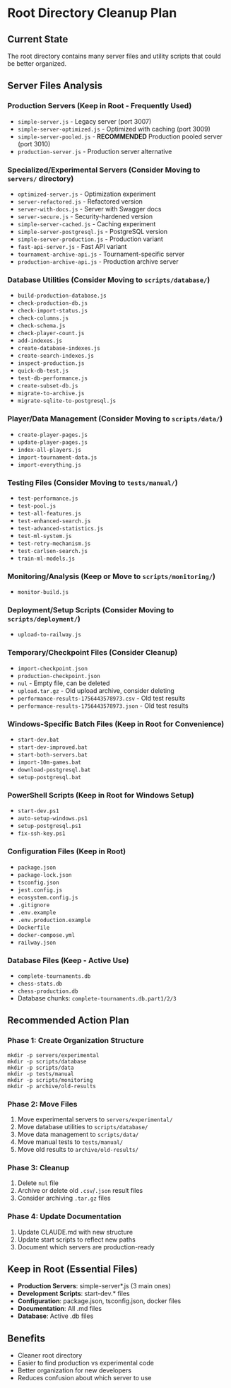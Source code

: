 # Root Directory Cleanup Plan

## Current State
The root directory contains many server files and utility scripts that could be better organized.

## Server Files Analysis

### Production Servers (Keep in Root - Frequently Used)
- `simple-server.js` - Legacy server (port 3007)
- `simple-server-optimized.js` - Optimized with caching (port 3009)
- `simple-server-pooled.js` - **RECOMMENDED** Production pooled server (port 3010)
- `production-server.js` - Production server alternative

### Specialized/Experimental Servers (Consider Moving to `servers/` directory)
- `optimized-server.js` - Optimization experiment
- `server-refactored.js` - Refactored version
- `server-with-docs.js` - Server with Swagger docs
- `server-secure.js` - Security-hardened version
- `simple-server-cached.js` - Caching experiment
- `simple-server-postgresql.js` - PostgreSQL version
- `simple-server-production.js` - Production variant
- `fast-api-server.js` - Fast API variant
- `tournament-archive-api.js` - Tournament-specific server
- `production-archive-api.js` - Production archive server

### Database Utilities (Consider Moving to `scripts/database/`)
- `build-production-database.js`
- `check-production-db.js`
- `check-import-status.js`
- `check-columns.js`
- `check-schema.js`
- `check-player-count.js`
- `add-indexes.js`
- `create-database-indexes.js`
- `create-search-indexes.js`
- `inspect-production.js`
- `quick-db-test.js`
- `test-db-performance.js`
- `create-subset-db.js`
- `migrate-to-archive.js`
- `migrate-sqlite-to-postgresql.js`

### Player/Data Management (Consider Moving to `scripts/data/`)
- `create-player-pages.js`
- `update-player-pages.js`
- `index-all-players.js`
- `import-tournament-data.js`
- `import-everything.js`

### Testing Files (Consider Moving to `tests/manual/`)
- `test-performance.js`
- `test-pool.js`
- `test-all-features.js`
- `test-enhanced-search.js`
- `test-advanced-statistics.js`
- `test-ml-system.js`
- `test-retry-mechanism.js`
- `test-carlsen-search.js`
- `train-ml-models.js`

### Monitoring/Analysis (Keep or Move to `scripts/monitoring/`)
- `monitor-build.js`

### Deployment/Setup Scripts (Consider Moving to `scripts/deployment/`)
- `upload-to-railway.js`

### Temporary/Checkpoint Files (Consider Cleanup)
- `import-checkpoint.json`
- `production-checkpoint.json`
- `nul` - Empty file, can be deleted
- `upload.tar.gz` - Old upload archive, consider deleting
- `performance-results-1756443578973.csv` - Old test results
- `performance-results-1756443578973.json` - Old test results

### Windows-Specific Batch Files (Keep in Root for Convenience)
- `start-dev.bat`
- `start-dev-improved.bat`
- `start-both-servers.bat`
- `import-10m-games.bat`
- `download-postgresql.bat`
- `setup-postgresql.bat`

### PowerShell Scripts (Keep in Root for Windows Setup)
- `start-dev.ps1`
- `auto-setup-windows.ps1`
- `setup-postgresql.ps1`
- `fix-ssh-key.ps1`

### Configuration Files (Keep in Root)
- `package.json`
- `package-lock.json`
- `tsconfig.json`
- `jest.config.js`
- `ecosystem.config.js`
- `.gitignore`
- `.env.example`
- `.env.production.example`
- `Dockerfile`
- `docker-compose.yml`
- `railway.json`

### Database Files (Keep - Active Use)
- `complete-tournaments.db`
- `chess-stats.db`
- `chess-production.db`
- Database chunks: `complete-tournaments.db.part1/2/3`

## Recommended Action Plan

### Phase 1: Create Organization Structure
```
mkdir -p servers/experimental
mkdir -p scripts/database
mkdir -p scripts/data
mkdir -p tests/manual
mkdir -p scripts/monitoring
mkdir -p archive/old-results
```

### Phase 2: Move Files
1. Move experimental servers to `servers/experimental/`
2. Move database utilities to `scripts/database/`
3. Move data management to `scripts/data/`
4. Move manual tests to `tests/manual/`
5. Move old results to `archive/old-results/`

### Phase 3: Cleanup
1. Delete `nul` file
2. Archive or delete old `.csv`/`.json` result files
3. Consider archiving `.tar.gz` files

### Phase 4: Update Documentation
1. Update CLAUDE.md with new structure
2. Update start scripts to reflect new paths
3. Document which servers are production-ready

## Keep in Root (Essential Files)
- **Production Servers**: simple-server*.js (3 main ones)
- **Development Scripts**: start-dev.* files
- **Configuration**: package.json, tsconfig.json, docker files
- **Documentation**: All .md files
- **Database**: Active .db files

## Benefits
- Cleaner root directory
- Easier to find production vs experimental code
- Better organization for new developers
- Reduces confusion about which server to use
